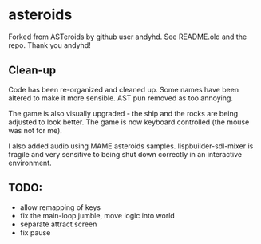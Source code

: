asteroids
=========

Forked from ASTeroids by github user andyhd.  See README.old and the repo.
Thank you andyhd!

Clean-up
--------

Code has been re-organized and cleaned up.  Some names have been altered
to make it more sensible.  AST pun removed as too annoying.

The game is also visually upgraded - the ship and the rocks are being 
adjusted to look better.  The game is now keyboard controlled (the mouse 
was not for me).

I also added audio using MAME asteroids samples.  lispbuilder-sdl-mixer is 
fragile and very sensitive to being shut down correctly in an interactive 
environment.


TODO:
-----

* allow remapping of keys
* fix the main-loop jumble, move logic into world
* separate attract screen
* fix pause